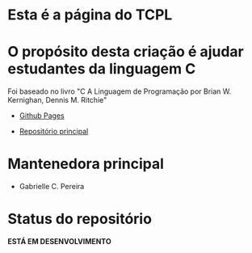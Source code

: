 # Esta é a página do TCPL

# O propósito desta criação é ajudar estudantes da linguagem C

<p> Foi baseado no livro "C A Linguagem de Programação por Brian W. Kernighan, Dennis M. Ritchie"
</p>

- [Github Pages](https://electronicskitten.github.io/tcpl/)


- [Repositório principal](https://github.com/electronicskitten/tcpl)


# Mantenedora principal
- Gabrielle C. Pereira


# Status do repositório
<strong>ESTÁ EM DESENVOLVIMENTO</strong>
